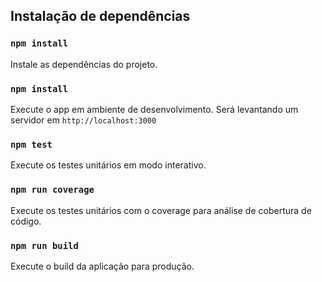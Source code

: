 ## Instalação de dependências

### `npm install`

Instale as dependências do projeto.

### `npm install`

Execute o app em ambiente de desenvolvimento. Será levantando um servidor em `http://localhost:3000`

### `npm test`

Execute os testes unitários em modo interativo.

### `npm run coverage`

Execute os testes unitários com o coverage para análise de cobertura de código.

### `npm run build`

Execute o build da aplicação para produção.
